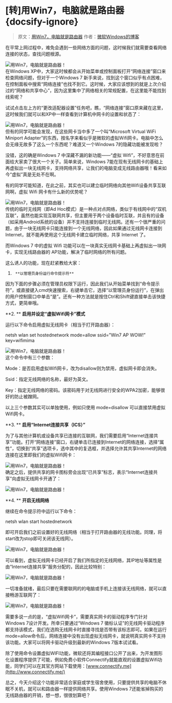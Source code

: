 # \[转\]用Win7，电脑就是路由器 {docsify-ignore}

> 原文：[用Win7，电脑就是路由器](http://blog.sina.com.cn/s/blog_6286984e0100kujt.html) 作者：[微软Windows的博客](http://blog.sina.com.cn/s/blog_6286984e0100kujt.html)

在平常上网过程中，难免会遇到一些网络方面的问题，这时候我们就需要查看网络连接的状态，查找问题根源。

![&#x7528;Win7&#xFF0C;&#x7535;&#x8111;&#x5C31;&#x662F;&#x8DEF;&#x7531;&#x5668;&#xFF01;](http://s8.sinaimg.cn/middle/6286984et8cd40e469ad7&690)  
在Windows XP中，大家这时候都会从开始菜单或控制面板打开“网络连接”窗口来检查网络问题，但对于一个Windows 7 新手来说，找到这个窗口似乎有点困难，在控制面板中搜索“网络连接”也找不到它。这时候，大家应该想到的就是上次介绍过的“网络和共享中心”，因为这里集中了网络相关的常规配置，在这里能不能找到线索呢？

试试点击左上方的“更改适配器设置”任务吧，瞧，“网络连接”窗口原来藏在这里，这时候我们就可以和XP中一样查看到计算机中网卡的设置和状态了：

![&#x7528;Win7&#xFF0C;&#x7535;&#x8111;&#x5C31;&#x662F;&#x8DEF;&#x7531;&#x5668;&#xFF01;](http://s9.sinaimg.cn/middle/6286984et8cd40f9d0e88&690)  
但有的同学可能会发现，在这些网卡当中多了一个叫“Microsoft Virtual WiFi Miniport Adapter”的东西，按名字来看似乎是微软的虚拟Wifi网卡。电脑中怎么会无缘无故多了这么一个东西呢？难道又一个Windows 7的隐藏功能被发现啦？

没错，这的确是Windows 7 中深藏不漏的新功能——“虚拟 Wifi”，不好意思在前面给大家卖了很大一个关子。简单来说，Windows 7能在现有无线网卡的基础上再虚拟出一块无线网卡，支持网络共享，让我们的电脑变成无线路由器哦！看来如今“虚拟”真是无处不在啊。

有的同学可能知道，在此之前，其实也可以建立临时网络向其他Wifi设备共享互联网啊，虚拟 Wifi 网卡有什么新的优势呢？

![&#x7528;Win7&#xFF0C;&#x7535;&#x8111;&#x5C31;&#x662F;&#x8DEF;&#x7531;&#x5668;&#xFF01;](http://s10.sinaimg.cn/middle/6286984et8cd411140169&690)  
传统的临时无线网（即Ad Hoc模式）是一种点对点网络，类似于有线网中的“双机互联”，虽然也能实现互联网共享，但主要用于两个设备临时互联，并且有的设备（如采用Android系统的设备）并不支持连接到临时无线网。还有一个很严重的问题，由于一块无线网卡只能连接到一个无线网络，因此如果通过无线网卡连接到Internet，就不能再使用这个无线网卡建立临时网络，共享 Internet 了。

而Windows 7 中的虚拟 Wifi 功能可以在一块真实无线网卡基础上再虚拟出一块网卡，实现无线路由器的 AP功能，解决了临时网络的所有问题。

这么诱人的功能，现在赶紧教给大家：

1.      **以管理员身份运行命令提示符**

因为下面的步骤必须在管理员权限下运行，因此我们从开始菜单找到“命令提示符”，或直接键入cmd快速搜索，右键单击它，选择“以管理员身份运行”，在弹出的用户控制窗口中单击“是”。还有一种方法就是按住Ctrl和Shift键直接单击该快捷方式，更简单哦。

**2.    ** **启用并设定“虚拟Wifi网卡”模式**

运行以下命令启用虚拟无线网卡（相当于打开路由器）：

netsh wlan set hostednetwork mode=allow ssid=”Win7 AP WOW!” key=wifimima

![&#x7528;Win7&#xFF0C;&#x7535;&#x8111;&#x5C31;&#x662F;&#x8DEF;&#x7531;&#x5668;&#xFF01;](http://s1.sinaimg.cn/middle/6286984et8cd412c23040&690)  
这个命令中有三个参数：

Mode：是否启用虚拟Wifi网卡，改为disallow则为禁用，虚拟网卡即会消失。

Ssid：指定无线网络的名称，最好为英文。

Key：指定无线网络的密码。该密码用于对无线网进行安全的WPA2加密，能够很好的防止被蹭网。

以上三个参数其实可以单独使用，例如只使用 mode=disallow 可以直接禁用虚拟Wifi网卡。

**3.    ** **启用“Internet连接共享（ICS）”**

为了与其他计算机或设备共享已连接的互联网，我们需要启用“Internet连接共享”功能。打开“网络连接”窗口，右键单击已连接到Internet的网络连接，选择“属性”，切换到“共享”选项卡，选中其中的复选框，并选择允许其共享Internet的网络连接在这里即我们的虚拟Wifi网卡：

![&#x7528;Win7&#xFF0C;&#x7535;&#x8111;&#x5C31;&#x662F;&#x8DEF;&#x7531;&#x5668;&#xFF01;](http://s2.sinaimg.cn/middle/6286984et8cd41483de01&690)  
确定之后，提供共享的网卡图标旁会出现“已共享”标志，表示“Internet连接共享”向虚拟无线网卡开通了：

![&#x7528;Win7&#xFF0C;&#x7535;&#x8111;&#x5C31;&#x662F;&#x8DEF;&#x7531;&#x5668;&#xFF01;](http://s10.sinaimg.cn/middle/6286984et8cd4156172f9&690)

**4.    ** **开启无线网络**

继续在命令提示符中运行以下命令：

netsh wlan start hostednetwork

即可开启我们之前设置好的无线网络（相当于打开路由器的无线功能。同理，将start改为stop即可关闭该无线网）。

![&#x7528;Win7&#xFF0C;&#x7535;&#x8111;&#x5C31;&#x662F;&#x8DEF;&#x7531;&#x5668;&#xFF01;](http://s13.sinaimg.cn/middle/6286984et8cd416706aec&690)

可以看到，虚拟无线网卡已经开启了我们所指定的无线网络，其IP地址等属性是由“Internet连接共享”服务分配的，因此比较特别：

![&#x7528;Win7&#xFF0C;&#x7535;&#x8111;&#x5C31;&#x662F;&#x8DEF;&#x7531;&#x5668;&#xFF01;](http://s7.sinaimg.cn/middle/6286984et8cd417ec8826&690)

一切准备就绪，最后只要在需要联网的的电脑或手机上连接该无线网络，就可以直接畅游互联网了：

![&#x7528;Win7&#xFF0C;&#x7535;&#x8111;&#x5C31;&#x662F;&#x8DEF;&#x7531;&#x5668;&#xFF01;](http://s10.sinaimg.cn/middle/6286984et8cd419ae8a19&690)

需要多说一点的是，“虚拟Wifi网卡”，需要真实网卡的驱动程序专门针对Windows 7设计开发。所幸只要通过“Windows 7 徽标认证”的无线网卡驱动程序都支持该模式，我们在选购无线网卡时直接寻找是否带有该标志即可。如果在运行mode=allow命令后，网络连接中没有出现虚拟无线网卡，就说明真实网卡不支持该功能。大家可以将网卡驱动升级到最新的Windows 7版本试试看。

除了使用命令设置虚拟WIFI功能，微软还将其编程接口公开了出来，为开发图形化设置程序提供了可能，例如免费小软件Connectify就能直观的设置虚拟Wifi功能，同学们可以在其官方网站下载使用：[www.connectify.me](http://www.connectify.me/)

总之，今天介绍这个功能非常适合家庭或学生宿舍使用，只要提供共享的电脑不休眠不关机，就可以和路由器一样提供网络共享。使用Windows 7还能省掉购买的无线路由器的开销，想一想，很很划算吧？

